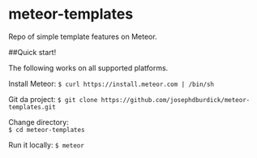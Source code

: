 meteor-templates
================

Repo of simple template features on Meteor.


##Quick start!

The following works on all supported platforms.

Install Meteor:
  `$ curl https://install.meteor.com | /bin/sh`

Git da project:
  `$ git clone https://github.com/josephdburdick/meteor-templates.git`

Change directory:   
  `$ cd meteor-templates`

Run it locally:
  `$ meteor`
